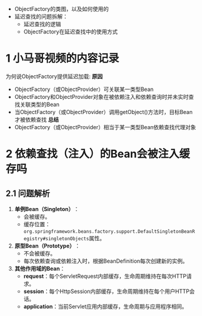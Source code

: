 + ObjectFactory的类图，以及如何使用的
+ 延迟查找的问题拆解：
	+ 延迟查找的逻辑
	+ ObjectFactory在延迟查找中的使用方式
# 1 小马哥视频的内容记录
为何说ObjectFactory提供延迟加载:
**原因**
- ObjectFactory（或ObjectProvider）可关联某一类型Bean
- ObjectFactory和ObjectProvider对象在被依赖注入和依赖查询时并未实时查找关联类型的Bean
- 当ObjectFactory（或ObjectProvider）调用getObject()方法时，目标Bean才被依赖查找
**总结**
- ObjectFactory（或ObjectProvider）相当于某一类型Bean依赖查找代理对象

# 2 依赖查找（注入）的Bean会被注入缓存吗
## 2.1 问题解析
1. ​**单例Bean（Singleton）​**：
    - 会被缓存。
    - 缓存位置：`org.springframework.beans.factory.support.DefaultSingletonBeanRegistry#singletonObjects`属性。
2. ​**原型Bean（Prototype）​**：
    - 不会被缓存。
    - 每次依赖查询或依赖注入时，根据BeanDefinition每次创建新的实例。
3. ​**其他作用域的Bean**：
    - ​**request**：每个ServletRequest内部缓存，生命周期维持在每次HTTP请求。
    - ​**session**：每个HttpSession内部缓存，生命周期维持在每个用户HTTP会话。
    - ​**application**：当前Servlet应用内部缓存，生命周期与应用程序相同。
